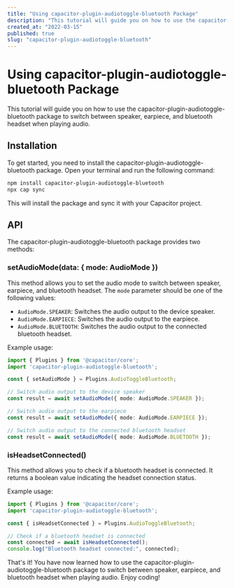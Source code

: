 ```yaml
---
title: "Using capacitor-plugin-audiotoggle-bluetooth Package"
description: "This tutorial will guide you on how to use the capacitor-plugin-audiotoggle-bluetooth package to switch between speaker, earpiece, and bluetooth headset when playing audio."
created_at: "2022-03-15"
published: true
slug: "capacitor-plugin-audiotoggle-bluetooth"
---
```


# Using capacitor-plugin-audiotoggle-bluetooth Package

This tutorial will guide you on how to use the capacitor-plugin-audiotoggle-bluetooth package to switch between speaker, earpiece, and bluetooth headset when playing audio. 

## Installation

To get started, you need to install the capacitor-plugin-audiotoggle-bluetooth package. Open your terminal and run the following command:

```bash
npm install capacitor-plugin-audiotoggle-bluetooth
npx cap sync
```

This will install the package and sync it with your Capacitor project.

## API

The capacitor-plugin-audiotoggle-bluetooth package provides two methods:

### setAudioMode(data: { mode: AudioMode })

This method allows you to set the audio mode to switch between speaker, earpiece, and bluetooth headset. The `mode` parameter should be one of the following values:

- `AudioMode.SPEAKER`: Switches the audio output to the device speaker.
- `AudioMode.EARPIECE`: Switches the audio output to the earpiece.
- `AudioMode.BLUETOOTH`: Switches the audio output to the connected bluetooth headset.

Example usage:

```typescript
import { Plugins } from '@capacitor/core';
import 'capacitor-plugin-audiotoggle-bluetooth';

const { setAudioMode } = Plugins.AudioToggleBluetooth;

// Switch audio output to the device speaker
const result = await setAudioMode({ mode: AudioMode.SPEAKER });

// Switch audio output to the earpiece
const result = await setAudioMode({ mode: AudioMode.EARPIECE });

// Switch audio output to the connected bluetooth headset
const result = await setAudioMode({ mode: AudioMode.BLUETOOTH });
```

### isHeadsetConnected()

This method allows you to check if a bluetooth headset is connected. It returns a boolean value indicating the headset connection status.

Example usage:

```typescript
import { Plugins } from '@capacitor/core';
import 'capacitor-plugin-audiotoggle-bluetooth';

const { isHeadsetConnected } = Plugins.AudioToggleBluetooth;

// Check if a bluetooth headset is connected
const connected = await isHeadsetConnected();
console.log("Bluetooth headset connected:", connected);
```

That's it! You have now learned how to use the capacitor-plugin-audiotoggle-bluetooth package to switch between speaker, earpiece, and bluetooth headset when playing audio. Enjoy coding!